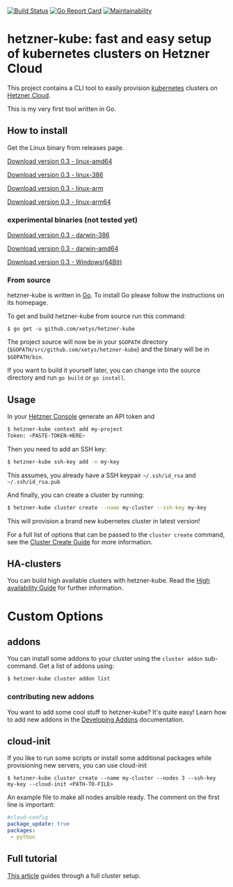 
[![Build Status](https://travis-ci.org/xetys/hetzner-kube.svg?branch=master)](https://travis-ci.org/xetys/hetzner-kube)
[![Go Report Card](https://goreportcard.com/badge/github.com/xetys/hetzner-kube)](https://goreportcard.com/report/github.com/xetys/hetzner-kube)
[![Maintainability](https://api.codeclimate.com/v1/badges/3ef5b31a84811e3b8b02/maintainability)](https://codeclimate.com/github/xetys/hetzner-kube/maintainability)

# hetzner-kube: fast and easy setup of kubernetes clusters on Hetzner Cloud

This project contains a CLI tool to easily provision [kubernetes](https://kubernetes.io) clusters 
on [Hetzner Cloud](https://hetzner.com/cloud).

This is my very first tool written in Go. 

## How to install

Get the Linux binary from releases page.

[Download version 0.3 - linux-amd64](https://github.com/xetys/hetzner-kube/releases/download/0.3/hetzner-kube)

[Download version 0.3 - linux-386](https://github.com/xetys/hetzner-kube/releases/download/0.3/hetzner-kube-linux-386)

[Download version 0.3 - linux-arm](https://github.com/xetys/hetzner-kube/releases/download/0.3/hetzner-kube-linux-arm)

[Download version 0.3 - linux-arm64](https://github.com/xetys/hetzner-kube/releases/download/0.3/hetzner-kube-linux-arm64)

### experimental binaries (not tested yet)
[Download version 0.3 - darwin-386](https://github.com/xetys/hetzner-kube/releases/download/0.3/hetzner-kube-darwin-386)

[Download version 0.3 - darwin-amd64](https://github.com/xetys/hetzner-kube/releases/download/0.3/hetzner-kube-darwin-amd64)

[Download version 0.3 - Windows(64Bit)](https://github.com/xetys/hetzner-kube/releases/download/0.3/hetzner-kube-win64)

### From source

hetzner-kube is written in [Go](https://golang.org/). To install Go please follow the instructions on its homepage.

To get and build hetzner-kube from source run this command:

```
$ go get -u github.com/xetys/hetzner-kube
```

The project source will now be in your `$GOPATH` directory (`$GOPATH/src/github.com/xetys/hetzner-kube`) and the binary will be in `$GOPATH/bin`.

If you want to build it yourself later, you can change into the source directory and run `go build` or `go install`.

## Usage

In your [Hetzner Console](https://console.hetzner.cloud) generate an API token and

```bash
$ hetzner-kube context add my-project
Token: <PASTE-TOKEN-HERE>
```

Then you need to add an SSH key:

```bash
$ hetzner-kube ssh-key add -n my-key
```

This assumes, you already have a SSH keypair `~/.ssh/id_rsa` and `~/.ssh/id_rsa.pub`

And finally, you can create a cluster by running:

```bash
$ hetzner-kube cluster create --name my-cluster --ssh-key my-key

```

This will provision a brand new kubernetes cluster in latest version!

For a full list of options that can be passed to the ```cluster create``` command, see the [Cluster Create Guide](docs/cluster-create.md) for more information.
## HA-clusters

You can build high available clusters with hetzner-kube. Read the [High availability Guide](docs/high-availability.md) for
further information.

# Custom Options 

## addons

You can install some addons to your cluster using the `cluster addon` sub-command. Get a list of addons using:

```bash
$ hetzner-kube cluster addon list
```

### contributing new addons

You want to add some cool stuff to hetzner-kube? It's quite easy! Learn how to add new addons in the [Developing Addons](docs/cluster-addons.md) documentation.

## cloud-init

If you like to run some scripts or install some additional packages while provisioning new servers, you can use cloud-init
```
$ hetzner-kube cluster create --name my-cluster --nodes 3 --ssh-key my-key --cloud-init <PATH-TO-FILE>
```
An example file to make all nodes ansible ready. The comment on the first line is important:

```yaml
#cloud-config
package_update: true
packages:
 - python
```



## Full tutorial

[This article](http://stytex.de/blog/2018/01/29/deploy-kubernetes-hetzner-cloud-openebs/) guides through a full
cluster setup.

